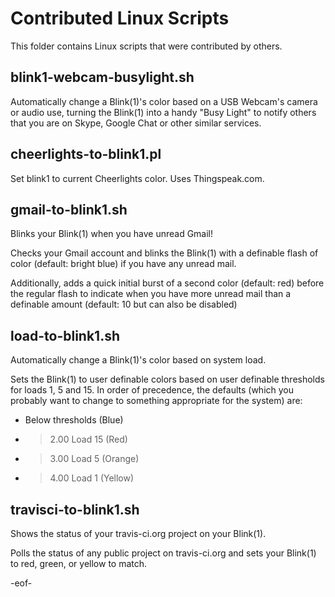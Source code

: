 Contributed Linux Scripts
=========================

This folder contains Linux scripts that were contributed by others.

blink1-webcam-busylight.sh
--------------------------
Automatically change a Blink(1)'s color based on a USB Webcam's camera or audio use, turning the Blink(1) into a handy "Busy Light" to notify others that you are on Skype, Google Chat or other similar services.

cheerlights-to-blink1.pl 
------------------------
Set blink1 to current Cheerlights color.  Uses Thingspeak.com. 

gmail-to-blink1.sh
------------------
Blinks your Blink(1) when you have unread Gmail!

Checks your Gmail account and blinks the Blink(1) with a definable flash of color (default: bright blue) if you have any unread mail.

Additionally, adds a quick initial burst of a second color (default: red) before the regular flash to indicate when you have more unread mail than a definable amount (default: 10 but can also be disabled)

load-to-blink1.sh
------------------
Automatically change a Blink(1)'s color based on system load.

Sets the Blink(1) to user definable colors based on user definable thresholds for loads 1, 5 and 15. In order of precedence, the defaults (which you probably want to change to something appropriate for the system) are:

* Below thresholds (Blue)
* >2.00 Load 15 (Red)
* >3.00 Load 5 (Orange)
* >4.00 Load 1 (Yellow)

travisci-to-blink1.sh
---------------------
Shows the status of your travis-ci.org project on your Blink(1).

Polls the status of any public project on travis-ci.org and sets your Blink(1) to red, green, or yellow to match.

-eof-
